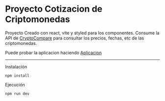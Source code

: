 # Proyecto Cotizacion de Criptomonedas

Proyecto Creado con react, vite y styled para los componentes. Consume la API de [CryptoCompare](http://https://min-api.cryptocompare.com/documentation?key=Price&cat=multipleSymbolsFullPriceEndpoint "CryptoCompare") para consultar los precios, fechas, etc de las criptomonedas.

Puede probar la aplicacion haciendo [Aplicacion][1]

------------
[1]: consulta-cripto.netlify.app "Click Aquí"

Instalación
```
npm install
```

Ejecución
```
npm run dev
```

